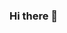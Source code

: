 ### Hi there 👋

<!--
**Amrita950/Amrita950** is a ✨ _special_ ✨ repository because its `README.md` (this file) appears on your GitHub profile.

Here are some ideas to get you started:

- 🔭 I’m currently working in CPA Global as IP Analyst
- 🌱 I’m currently learning Data Analysis
- 🤔 I’m looking for help for Data Analysis tools.
- 📫 How to reach me: amritaku011@gmail.com
- 😄 Pronouns: Happy
- ⚡ Fun fact: Reason for doing anything
-->
